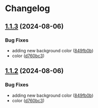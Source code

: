 # Changelog

## [1.1.3](https://github.com/ksanchezq17/git-actions-playground/compare/frontend-v1.1.2...frontend@v1.1.3) (2024-08-06)


### Bug Fixes

* adding new background color ([849fb0b](https://github.com/ksanchezq17/git-actions-playground/commit/849fb0bd568aed93ecf9a6a9a8baa1722de4a605))
* color ([d760bc3](https://github.com/ksanchezq17/git-actions-playground/commit/d760bc35bb796501e8cf55ed7ff74f20dc967052))

## [1.1.2](https://github.com/ksanchezq17/git-actions-playground/compare/frontend-v1.1.1...frontend@v1.1.2) (2024-08-06)


### Bug Fixes

* adding new background color ([849fb0b](https://github.com/ksanchezq17/git-actions-playground/commit/849fb0bd568aed93ecf9a6a9a8baa1722de4a605))
* color ([d760bc3](https://github.com/ksanchezq17/git-actions-playground/commit/d760bc35bb796501e8cf55ed7ff74f20dc967052))
